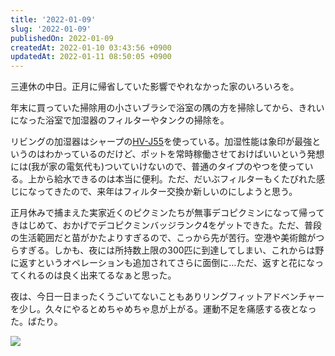```yaml
---
title: '2022-01-09'
slug: '2022-01-09'
publishedOn: 2022-01-09
createdAt: 2022-01-10 03:43:56 +0900
updatedAt: 2022-01-11 08:50:05 +0900
---
```

三連休の中日。正月に帰省していた影響でやれなかった家のいろいろを。

年末に買っていた掃除用の小さいブラシで浴室の隅の方を掃除してから、きれいになった浴室で加湿器のフィルターやタンクの掃除を。

リビングの加湿器はシャープの[HV-J55](https://jp.sharp/kashitsu/products/hvj55/)を使っている。加湿性能は象印が最強というのはわかっているのだけど、ポットを常時稼働させておけばいいという発想には(我が家の電気代も)ついていけないので、普通のタイプのやつを使っている。上から給水できるのは本当に便利。ただ、だいぶフィルターもくたびれた感じになってきたので、来年はフィルター交換か新しいのにしようと思う。

正月休みで捕まえた実家近くのピクミンたちが無事デコピクミンになって帰ってきはじめて、おかげでデコピクミンバッジランク4をゲットできた。ただ、普段の生活範囲だと苗がかたよりすぎるので、こっから先が苦行。空港や美術館がつらすぎる。しかも、夜には所持数上限の300匹に到達してしまい、これからは野に返すというオペレーションも追加されてさらに面倒に…ただ、返すと花になってくれるのは良く出来てるなぁと思った。

夜は、今日一日まったくうごいてないこともありリングフィットアドベンチャーを少し。久々にやるとめちゃめちゃ息が上がる。運動不足を痛感する夜となった。ばたり。

![](https://lh3.googleusercontent.com/pw/AM-JKLVuXARjvolol4yj0hPqOpvsKCWMCEx4Q_H9Iq6kOY8bsms9z-tWZNpPY-H4ES70yTCYV7754ETUq6v0Qm2Rmle4rgiOHAy2uckpASN9gUHbh52yPH0m5BdLFQVR0nS92ieIABt2rHZbhn5e8FHlxtBSVg=w800-no)
